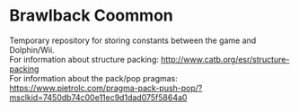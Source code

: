 # Brawlback Coommon
Temporary repository for storing constants between the game and Dolphin/Wii.  
For information about structure packing: http://www.catb.org/esr/structure-packing  
For information about the pack/pop pragmas: https://www.pietrolc.com/pragma-pack-push-pop/?msclkid=7450db74c00e11ec9d1dad075f5864a0
